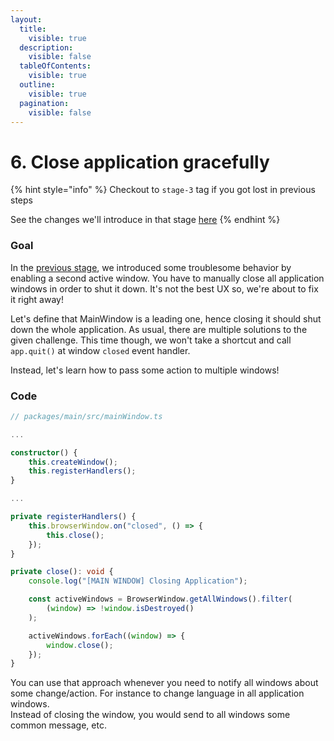```yaml
---
layout:
  title:
    visible: true
  description:
    visible: false
  tableOfContents:
    visible: true
  outline:
    visible: true
  pagination:
    visible: false
---
```


# 6. Close application gracefully

{% hint style="info" %}
Checkout to `stage-3` tag if you got lost in previous steps

See the changes we'll introduce in that stage [here](https://github.com/piotr-chowaniec/electron-workshop/commit/1337097cfca9a6bd30c64b4562c81177fe19dbcb)
{% endhint %}

### Goal

In the [previous stage](5.-create-login-window.md), we introduced some troublesome behavior by enabling a second active window. You have to manually close all application windows in order to shut it down. It's not the best UX so, we're about to fix it right away!

Let's define that MainWindow is a leading one, hence closing it should shut down the whole application. As usual, there are multiple solutions to the given challenge. This time though, we won't take a shortcut and call `app.quit()` at window `closed` event handler.&#x20;

Instead, let's learn how to pass some action to multiple windows!

### Code

```typescript
// packages/main/src/mainWindow.ts

...

constructor() {
    this.createWindow();
    this.registerHandlers();
}

...

private registerHandlers() {
    this.browserWindow.on("closed", () => {
        this.close();
    });
}

private close(): void {
    console.log("[MAIN WINDOW] Closing Application");

    const activeWindows = BrowserWindow.getAllWindows().filter(
        (window) => !window.isDestroyed()
    );

    activeWindows.forEach((window) => {
        window.close();
    });
}
```

You can use that approach whenever you need to notify all windows about some change/action. For instance to change language in all application windows.\
Instead of closing the window, you would send to all windows some common message, etc.

